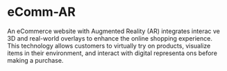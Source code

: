 # eComm-AR
An eCommerce website with Augmented Reality (AR) integrates interac ve 3D
and real-world overlays to enhance the online shopping experience. This
technology allows customers to virtually try on products, visualize items in
their environment, and interact with digital representa ons before making a
purchase.

